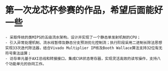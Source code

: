 # 第一次龙芯杯参赛的作品，希望后面能好一些

    - 采取传统的类MIPS的五级流水架构，设计并实现了一个静态单发射机制的CPU；
    - 引入异常处理机制、流水线暂停及静态分支预测优化控制流；执行阶段采用二进制长除法思想实现33次迭代除法器，结合Vivado Multiplier IP核及Booth Wallace算法支持32位有无符号乘法运算；
    - 访存单元基于AXI总线和转接接口，集成CSR状态寄存器，实现灵活高效的读写操作，支持八个功能单元的协同工作。
